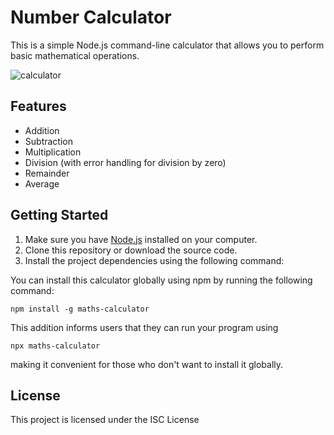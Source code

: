# Number Calculator

This is a simple Node.js command-line calculator that allows you to perform basic mathematical operations.
 

 ![calculator](https://github.com/arman229/html-css-practice/assets/115856806/f9a98f9b-c7a9-40ac-8be7-e287ec8613dd)


## Features

- Addition
- Subtraction
- Multiplication
- Division (with error handling for division by zero)
- Remainder
- Average

## Getting Started

1. Make sure you have [Node.js](https://nodejs.org/) installed on your computer.
2. Clone this repository or download the source code.
3. Install the project dependencies using the following command:

You can install this calculator globally using npm by running the following command:

    npm install -g maths-calculator
This addition informs users that they can run your program using

    npx maths-calculator
making it convenient for those who don't want to install it globally.

## License

This project is licensed under the ISC License  